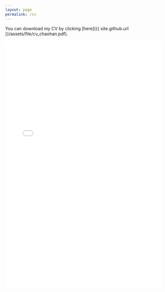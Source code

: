 ```yaml
---
layout: page
permalink: /cv
---
```


You can download my CV by clicking [here]({{ site.github.url }}/assets/file/cv_chaohan.pdf).

<embed src="{{ site.github.url }}/assets/file/cv_chaohan.pdf" width="100%" height="800">
